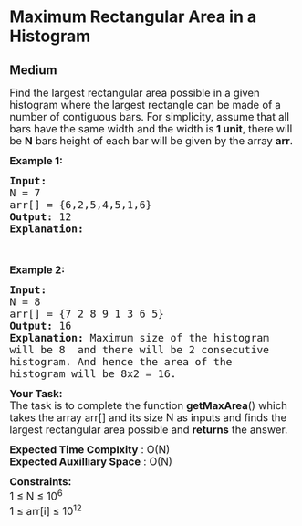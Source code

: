 # Maximum Rectangular Area in a Histogram
## Medium 
<div class="problem-statement" style="user-select: auto;">
                <p style="user-select: auto;"></p><p style="user-select: auto;"><span style="font-size: 18px; user-select: auto;">Find the largest rectangular area possible in a given histogram where the largest rectangle can be made of a number of contiguous bars. For simplicity, assume that all bars have the same width and the width is<strong style="user-select: auto;"> 1 unit</strong>, there will be <strong style="user-select: auto;">N</strong> bars height of each bar will be given by the array <strong style="user-select: auto;">arr</strong>.</span></p>

<p style="user-select: auto;"><span style="font-size: 18px; user-select: auto;"><strong style="user-select: auto;">Example 1:</strong></span></p>

<pre style="position: relative; user-select: auto;"><span style="font-size: 18px; user-select: auto;"><strong style="user-select: auto;">Input:
</strong>N = 7
arr[] = {6,2,5,4,5,1,6</span><span style="font-size: 18px; user-select: auto;">}
<strong style="user-select: auto;">Output: </strong>12<strong style="user-select: auto;">
Explanation: 
</strong></span><img alt="" src="http://d1hyf4ir1gqw6c.cloudfront.net/wp-content/uploads/histogram1.png" class="img-responsive" style="user-select: auto;"><span style="font-size: 18px; user-select: auto;">
</span>
<div class="open_grepper_editor" title="Edit &amp; Save To Grepper" style="user-select: auto;"></div></pre>

<p style="user-select: auto;"><span style="font-size: 18px; user-select: auto;"><strong style="user-select: auto;">Example 2:</strong></span></p>

<pre style="position: relative; user-select: auto;"><span style="font-size: 18px; user-select: auto;"><strong style="user-select: auto;">Input:
</strong>N = 8
arr[] = {7 2 8 9 1 3 6 5</span><span style="font-size: 18px; user-select: auto;">}
<strong style="user-select: auto;">Output: </strong>16<strong style="user-select: auto;">
Explanation: </strong>Maximum size of the histogram 
will be 8&nbsp; and there will be 2 consecutive 
histogram. And hence the area of the 
histogram will be 8x2 = 16.</span><div class="open_grepper_editor" title="Edit &amp; Save To Grepper" style="user-select: auto;"></div></pre>

<p style="user-select: auto;"><span style="font-size: 18px; user-select: auto;"><strong style="user-select: auto;">Your Task:</strong><br style="user-select: auto;">
The task is to complete the function&nbsp;<strong style="user-select: auto;">getMaxArea</strong>() which takes the array arr[] and its size N as inputs and&nbsp;finds the largest rectangular area possible and <strong style="user-select: auto;">returns</strong> the answer.</span></p>

<p style="user-select: auto;"><span style="font-size: 18px; user-select: auto;"><strong style="user-select: auto;">Expected Time Complxity</strong> : O(N)<br style="user-select: auto;">
<strong style="user-select: auto;">Expected Auxilliary Space</strong> : O(N)</span></p>

<p style="user-select: auto;"><span style="font-size: 18px; user-select: auto;"><strong style="user-select: auto;">Constraints:</strong><br style="user-select: auto;">
1 ≤ N ≤ 10<sup style="user-select: auto;">6</sup><br style="user-select: auto;">
1 ≤ arr[i] ≤ 10<sup style="user-select: auto;">12</sup></span></p>
 <p style="user-select: auto;"></p>
            </div>